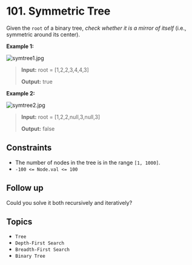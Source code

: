 # 101. Symmetric Tree

Given the `root` of a binary tree, _check whether it is a mirror of itself_ (i.e., symmetric around its center).

**Example 1:**

![symtree1.jpg](img/symtree1.jpg)

> **Input:** root = \[1,2,2,3,4,4,3\]
>
> **Output:** true

**Example 2:**

![symtree2.jpg](img/symtree2.jpg)

> **Input:** root = \[1,2,2,null,3,null,3\]
>
> **Output:** false

## Constraints

* The number of nodes in the tree is in the range `[1, 1000]`.
* `-100 <= Node.val <= 100`

## Follow up

Could you solve it both recursively and iteratively?

## Topics

* `Tree`
* `Depth-First Search`
* `Breadth-First Search`
* `Binary Tree`
